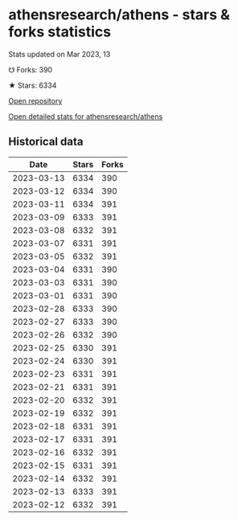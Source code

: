 # athensresearch/athens - stars & forks statistics

Stats updated on Mar 2023, 13

☋ Forks: 390

★ Stars: 6334

[Open repository](https://github.com/athensresearch/athens)

[Open detailed stats for athensresearch/athens](https://reviewgithub.com/rep/athensresearch/athens)

## Historical data
| Date | Stars | Forks |
|------|-------|-------|
| 2023-03-13 | 6334 | 390 | 
| 2023-03-12 | 6334 | 390 | 
| 2023-03-11 | 6334 | 391 | 
| 2023-03-09 | 6333 | 391 | 
| 2023-03-08 | 6332 | 391 | 
| 2023-03-07 | 6331 | 391 | 
| 2023-03-05 | 6332 | 391 | 
| 2023-03-04 | 6331 | 390 | 
| 2023-03-03 | 6331 | 390 | 
| 2023-03-01 | 6331 | 390 | 
| 2023-02-28 | 6333 | 390 | 
| 2023-02-27 | 6333 | 390 | 
| 2023-02-26 | 6332 | 390 | 
| 2023-02-25 | 6330 | 391 | 
| 2023-02-24 | 6330 | 391 | 
| 2023-02-23 | 6331 | 391 | 
| 2023-02-21 | 6331 | 391 | 
| 2023-02-20 | 6332 | 391 | 
| 2023-02-19 | 6332 | 391 | 
| 2023-02-18 | 6331 | 391 | 
| 2023-02-17 | 6331 | 391 | 
| 2023-02-16 | 6332 | 391 | 
| 2023-02-15 | 6331 | 391 | 
| 2023-02-14 | 6332 | 391 | 
| 2023-02-13 | 6333 | 391 | 
| 2023-02-12 | 6332 | 391 | 

